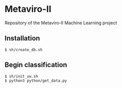 # Metaviro-II
Repository of the Metaviro-II Machine Learning project

## Installation

```
$ sh/create_db.sh
```

## Begin classification

```
$ sh/init_vw.sh
$ python3 python/get_data.py
```
